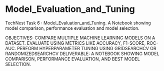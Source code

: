 # Model_Evaluation_and_Tuning
TechNest Task 6 : Model_Evaluation_and_Tuning. A Notebook showing model comparison, performance evaluation and model selection.

OBJECTIVES:
COMPARE MULTIPLE MACHINE LEARNING MODELS ON A DATASET.
EVALUATE USING METRICS LIKE ACCURACY, F1-SCORE, ROC-AUC.
PERFORM HYPERPARAMETER TUNING USING GRIDSEARCHCV OR
RANDOMIZEDSEARCHCV
DELIVERABLE:
A NOTEBOOK SHOWING MODEL COMPARISON, PERFORMANCE EVALUATION,
AND BEST MODEL SELECTION.
